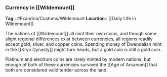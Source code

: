 ### Currency in [[Wildemount]]
**Tag**:: #Exandria/Customs/Wildemount
**Location**:: [[Daily Life in Wildemount]]

The nations of [[Wildemount]] all mint their own coins, and though some slight regional differences exist between currencies, all regions readily accept gold, silver, and copper coins. Spending money of Dwendalian mint in the [[Kryn Dynasty]] might turn heads, but a gold coin is still a gold coin.

Platinum and electrum coins are rarely minted by modern nations, but enough of both of these currencies survived the [[Age of Arcanum]] that both are considered valid tender across the land.